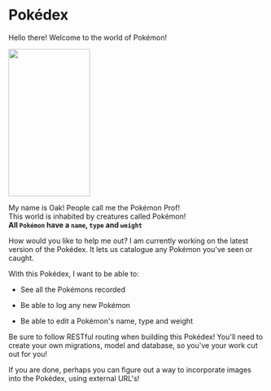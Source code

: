 # Pokédex

Hello there! Welcome to the world of Pokémon!

<img src="https://cdn.bulbagarden.net/upload/8/84/Professor_Oak_XY.png" width="160" height="290">

My name is Oak! People call me the Pokémon Prof!  
This world is inhabited by creatures called Pokémon!  
**All `Pokémon` have a `name`, `type` and `weight`**

How would you like to help me out? I am currently working on the latest version of the Pokédex. It lets us catalogue any Pokémon you've seen or caught.

With this Pokédex, I want to be able to:

* See all the Pokémons recorded

* Be able to log any new Pokémon

* Be able to edit a Pokémon's name, type and weight

Be sure to follow RESTful routing when building this Pokédex! You'll need to create your own migrations, model and database, so you've your work cut out for you!

If you are done, perhaps you can figure out a way to incorporate images into the Pokédex, using external URL's!
